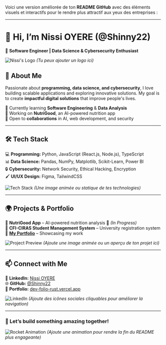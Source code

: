 Voici une version améliorée de ton **README GitHub** avec des éléments visuels et interactifs pour le rendre plus attractif aux yeux des entreprises :

---

# 👋 Hi, I’m **Nissi OYERE** (@Shinny22)  

🚀 **Software Engineer | Data Science & Cybersecurity Enthusiast**  

![Nissi's Logo](https://yourlogoURL.com/logo.png)  *(Tu peux ajouter un logo ici)*  

## 👀 About Me  
Passionate about **programming, data science, and cybersecurity**, I love building scalable applications and exploring innovative solutions. My goal is to create **impactful digital solutions** that improve people's lives.  

🔹 Currently learning **Software Engineering** & **Data Analysis**  
🔹 Working on **NutriGood**, an AI-powered nutrition app  
🔹 Open to **collaborations** in AI, web development, and security  

---

## 🛠️ **Tech Stack**  
💻 **Programming:** Python, JavaScript (React.js, Node.js), TypeScript  
📊 **Data Science:** Pandas, NumPy, Matplotlib, Scikit-Learn, Power BI  
🔒 **Cybersecurity:** Network Security, Ethical Hacking, Encryption  
🖌️ **UI/UX Design:** Figma, TailwindCSS  

![Tech Stack](https://yourimageURL.com/tech-stack.png)  *(Une image animée ou statique de tes technologies)*  

---

## 🌍 **Projects & Portfolio**  
🔹 **NutriGood App** – AI-powered nutrition analysis 📱 *(In Progress)*  
🔹 **CFI-CIRAS Student Management System** – University registration system  
🔹 **[My Portfolio](https://dev-folio-rust.vercel.app)** – Showcasing my work  

![Project Preview](https://yourimageURL.com/project-preview.gif)  *(Ajoute une image animée ou un aperçu de ton projet ici)*  

---

## 📫 **Connect with Me**  
🔗 **LinkedIn:** [Nissi OYERE](https://www.linkedin.com/in/nissi-oyere-a17554262/)  
🌐 **GitHub:** [@Shinny22](https://github.com/Shinny22)  
💼 **Portfolio:** [dev-folio-rust.vercel.app](https://dev-folio-rust.vercel.app)  

![LinkedIn](https://yourimageURL.com/linkedin-icon.png) *(Ajoute des icônes sociales cliquables pour améliorer la navigation)*  

---

### 🚀 Let’s build something amazing together!  
![Rocket Animation](https://yourimageURL.com/rocket-animation.gif) *(Ajoute une animation pour rendre la fin du README plus engageante)*  

